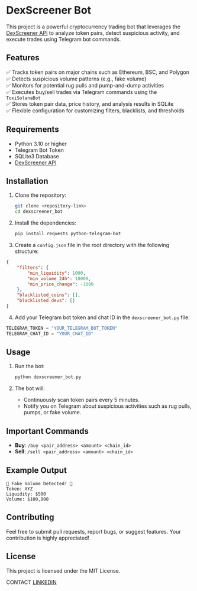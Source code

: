 # DexScreener Bot

This project is a powerful cryptocurrency trading bot that leverages the [DexScreener API](https://api.dexscreener.com/) to analyze token pairs, detect suspicious activity, and execute trades using Telegram bot commands.

## Features

✅ Tracks token pairs on major chains such as Ethereum, BSC, and Polygon  
✅ Detects suspicious volume patterns (e.g., fake volume)  
✅ Monitors for potential rug pulls and pump-and-dump activities  
✅ Executes buy/sell trades via Telegram commands using the `ToxiSolanaBot`  
✅ Stores token pair data, price history, and analysis results in SQLite  
✅ Flexible configuration for customizing filters, blacklists, and thresholds  

## Requirements
- Python 3.10 or higher
- Telegram Bot Token
- SQLite3 Database
- [DexScreener API](https://api.dexscreener.com/)

## Installation

1. Clone the repository:
   ```bash
   git clone <repository-link>
   cd dexscreener_bot
   ```

2. Install the dependencies:
   ```bash
   pip install requests python-telegram-bot
   ```

3. Create a `config.json` file in the root directory with the following structure:

```json
{
    "filters": {
        "min_liquidity": 1000,
        "min_volume_24h": 10000,
        "min_price_change": -1000
    },
    "blacklisted_coins": [],
    "blacklisted_devs": []
}
```

4. Add your Telegram bot token and chat ID in the `dexscreener_bot.py` file:

```python
TELEGRAM_TOKEN = "YOUR_TELEGRAM_BOT_TOKEN"
TELEGRAM_CHAT_ID = "YOUR_CHAT_ID"
```

## Usage

1. Run the bot:
   ```bash
   python dexscreener_bot.py
   ```

2. The bot will:
   - Continuously scan token pairs every 5 minutes.
   - Notify you on Telegram about suspicious activities such as rug pulls, pumps, or fake volume.

## Important Commands

- **Buy**: `/buy <pair_address> <amount> <chain_id>`
- **Sell**: `/sell <pair_address> <amount> <chain_id>`

## Example Output
```
🚨 Fake Volume Detected! 🚨
Token: XYZ
Liquidity: $500
Volume: $100,000
```

## Contributing
Feel free to submit pull requests, report bugs, or suggest features. Your contribution is highly appreciated!

## License
This project is licensed under the MIT License.

CONTACT [LINKEDIN](https://www.linkedin.com/in/umut-kaya-5a9424310/)
